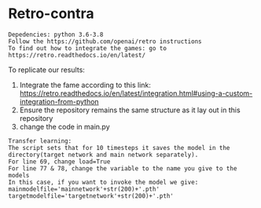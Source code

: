 # Retro-contra
```
Depedencies: python 3.6-3.8
Follow the https://github.com/openai/retro instructions
To find out how to integrate the games: go to https://retro.readthedocs.io/en/latest/
```
To replicate our results:
1. Integrate the fame according to this link:
 https://retro.readthedocs.io/en/latest/integration.html#using-a-custom-integration-from-python
2. Ensure the repository remains the same structure as it lay out in this repository
3. change the code in main.py 
```
Transfer learning:
The script sets that for 10 timesteps it saves the model in the directory(target network and main network separately).
For line 69, change load=True
For line 77 & 78, change the variable to the name you give to the models
In this case, if you want to invoke the model we give:
mainmodelfile='mainnetwork'+str(200)+'.pth'
targetmodelfile='targetnetwork'+str(200)+'.pth'
```


